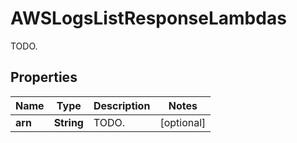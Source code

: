 

# AWSLogsListResponseLambdas

TODO.
## Properties

Name | Type | Description | Notes
------------ | ------------- | ------------- | -------------
**arn** | **String** | TODO. |  [optional]



